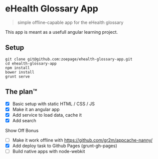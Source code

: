 eHealth Glossary App
====================

> simple offline-capable app for the eHealth glossary

This app is meant as a usefull angular learning project.

## Setup

```
git clone git@github.com:zoepage/ehealth-glossary-app.git
cd ehealth-glossary-app
npm install
bower install
grunt serve
```

## The plan™


- [x] Basic setup with static HTML / CSS / JS
- [x] Make it an angular app
- [x] Add service to load data, cache it
- [x] Add search

Show Off Bonus

- [ ] Make it work offline with https://github.com/gr2m/appcache-nanny/
- [x] Add deploy task to Github Pages (grunt-gh-pages)
- [ ] Build native apps with node-webkit

